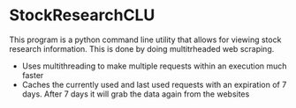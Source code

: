 # StockResearchCLU

This program is a python command line utility that allows for viewing stock research information.
This is done by doing multitrheaded web scraping.

- Uses multithreading to make multiple requests within an execution much faster
- Caches the currently used and last used requests with an expiration of 7 days. After 7 days it will
  grab the data again from the websites
